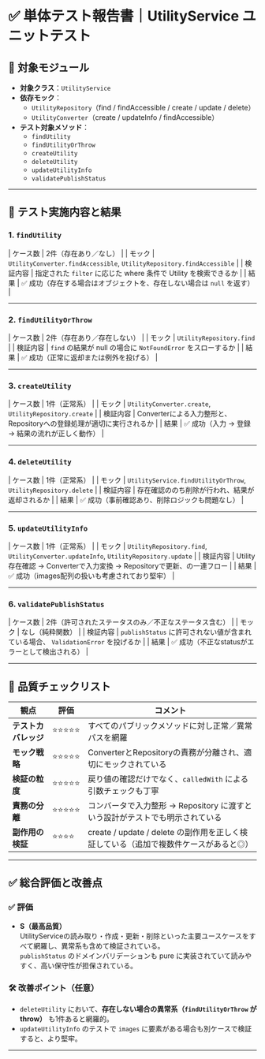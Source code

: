 # ✅ 単体テスト報告書｜UtilityService ユニットテスト

## 📌 対象モジュール

- **対象クラス**：`UtilityService`
- **依存モック**：
    - `UtilityRepository`（find / findAccessible / create / update / delete）
    - `UtilityConverter`（create / updateInfo / findAccessible）
- **テスト対象メソッド**：
    - `findUtility`
    - `findUtilityOrThrow`
    - `createUtility`
    - `deleteUtility`
    - `updateUtilityInfo`
    - `validatePublishStatus`

---

## 🧪 テスト実施内容と結果

### 1. `findUtility`

| ケース数 | 2件（存在あり／なし） |
| モック | `UtilityConverter.findAccessible`, `UtilityRepository.findAccessible` |
| 検証内容 | 指定された `filter` に応じた where 条件で Utility を検索できるか |
| 結果 | ✅ 成功（存在する場合はオブジェクトを、存在しない場合は `null` を返す） |

---

### 2. `findUtilityOrThrow`

| ケース数 | 2件（存在あり／存在しない） |
| モック | `UtilityRepository.find` |
| 検証内容 | `find` の結果が null の場合に `NotFoundError` をスローするか |
| 結果 | ✅ 成功（正常に返却または例外を投げる） |

---

### 3. `createUtility`

| ケース数 | 1件（正常系） |
| モック | `UtilityConverter.create`, `UtilityRepository.create` |
| 検証内容 | Converterによる入力整形と、Repositoryへの登録処理が適切に実行されるか |
| 結果 | ✅ 成功（入力 → 登録 → 結果の流れが正しく動作） |

---

### 4. `deleteUtility`

| ケース数 | 1件（正常系） |
| モック | `UtilityService.findUtilityOrThrow`, `UtilityRepository.delete` |
| 検証内容 | 存在確認ののち削除が行われ、結果が返却されるか |
| 結果 | ✅ 成功（事前確認あり、削除ロジックも問題なし） |

---

### 5. `updateUtilityInfo`

| ケース数 | 1件（正常系） |
| モック | `UtilityRepository.find`, `UtilityConverter.updateInfo`, `UtilityRepository.update` |
| 検証内容 | Utility存在確認 → Converterで入力変換 → Repositoryで更新、の一連フロー |
| 結果 | ✅ 成功（images配列の扱いも考慮されており堅牢） |

---

### 6. `validatePublishStatus`

| ケース数 | 2件（許可されたステータスのみ／不正なステータス含む） |
| モック | なし（純粋関数） |
| 検証内容 | `publishStatus` に許可されない値が含まれている場合、 `ValidationError` を投げるか |
| 結果 | ✅ 成功（不正なstatusがエラーとして検出される） |

---

## 🧪 品質チェックリスト

| 観点 | 評価 | コメント |
|------|------|----------|
| **テストカバレッジ** | ⭐️⭐️⭐️⭐️⭐️ | すべてのパブリックメソッドに対し正常／異常パスを網羅 |
| **モック戦略** | ⭐️⭐️⭐️⭐️⭐️ | ConverterとRepositoryの責務が分離され、適切にモックされている |
| **検証の粒度** | ⭐️⭐️⭐️⭐️⭐️ | 戻り値の確認だけでなく、`calledWith` による引数チェックも丁寧 |
| **責務の分離** | ⭐️⭐️⭐️⭐️⭐️ | コンバータで入力整形 → Repository に渡すという設計がテストでも明示されている |
| **副作用の検証** | ⭐️⭐️⭐️⭐️ | create / update / delete の副作用を正しく検証している（追加で複数件ケースがあると◎） |

---

## ✅ 総合評価と改善点

### ✅ 評価

- **S（最高品質）**  
  UtilityServiceの読み取り・作成・更新・削除といった主要ユースケースをすべて網羅し、異常系も含めて検証されている。  
  `publishStatus` のドメインバリデーションも pure に実装されていて読みやすく、高い保守性が担保されている。

### 🛠 改善ポイント（任意）

- `deleteUtility` において、**存在しない場合の異常系（`findUtilityOrThrow` が throw）** も1件あると網羅的。
- `updateUtilityInfo` のテストで `images` に要素がある場合も別ケースで検証すると、より堅牢。

---
